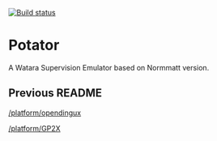 [![Build status](https://ci.appveyor.com/api/projects/status/5oss0ny0o2omnien?svg=true)](https://ci.appveyor.com/project/infval/potator)
# Potator
A Watara Supervision Emulator based on Normmatt version.

## Previous README
[/platform/opendingux](/platform/opendingux)

[/platform/GP2X](/platform/GP2X)
